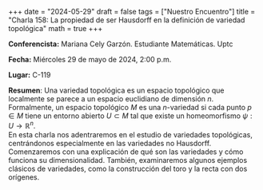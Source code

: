 +++
date  = "2024-05-29"
draft = false
tags  = ["Nuestro Encuentro"]
title = "Charla 158: La propiedad de ser Hausdorff en la definición de variedad topológica"
math  = true
+++

**Conferencista:** Mariana Cely Garzón. Estudiante Matemáticas. Uptc

**Fecha:** Miércoles 29 de mayo de 2024, 2:00 p.m.

**Lugar:** C-119

**Resumen**: Una variedad topológica es un espacio topológico que localmente se parece a un espacio euclidiano de dimensión $n$. Formalmente, un espacio topológico $M$ es una $n$-variedad si cada punto $p\in M$ tiene un entorno abierto $U\subset M$ tal que existe un homeomorfismo $\psi: U \to \mathbb{R}^n$. <br> En esta charla nos adentraremos en el estudio de variedades topológicas, centrándonos especialmente en las variedades no Hausdorff. Comenzaremos con una explicación de qué son las variedades y cómo funciona su dimensionalidad. También, examinaremos algunos ejemplos clásicos de variedades, como la construcción del toro y la recta con dos orígenes.
